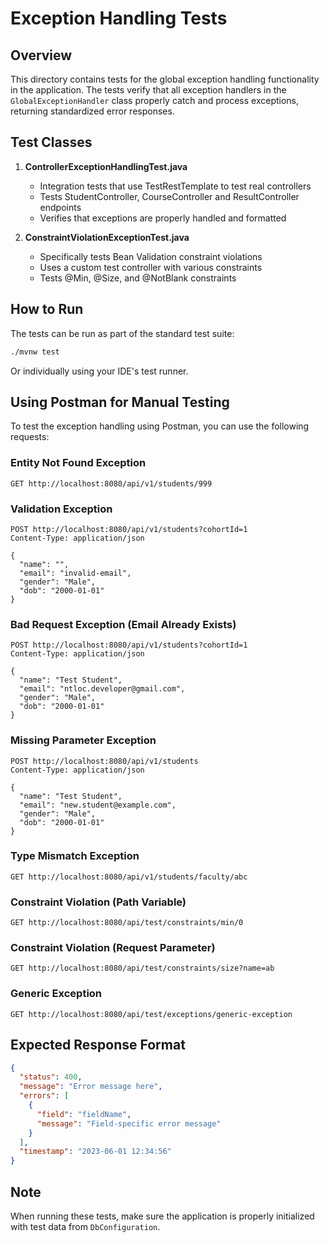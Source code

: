 # Exception Handling Tests

## Overview

This directory contains tests for the global exception handling functionality in the application. The tests verify that all exception handlers in the `GlobalExceptionHandler` class properly catch and process exceptions, returning standardized error responses.

## Test Classes

1. **ControllerExceptionHandlingTest.java**
   - Integration tests that use TestRestTemplate to test real controllers
   - Tests StudentController, CourseController and ResultController endpoints
   - Verifies that exceptions are properly handled and formatted

2. **ConstraintViolationExceptionTest.java**
   - Specifically tests Bean Validation constraint violations
   - Uses a custom test controller with various constraints
   - Tests @Min, @Size, and @NotBlank constraints

## How to Run

The tests can be run as part of the standard test suite:

```bash
./mvnw test
```

Or individually using your IDE's test runner.

## Using Postman for Manual Testing

To test the exception handling using Postman, you can use the following requests:

### Entity Not Found Exception
```
GET http://localhost:8080/api/v1/students/999
```

### Validation Exception
```
POST http://localhost:8080/api/v1/students?cohortId=1
Content-Type: application/json

{
  "name": "",
  "email": "invalid-email",
  "gender": "Male",
  "dob": "2000-01-01"
}
```

### Bad Request Exception (Email Already Exists)
```
POST http://localhost:8080/api/v1/students?cohortId=1
Content-Type: application/json

{
  "name": "Test Student",
  "email": "ntloc.developer@gmail.com",
  "gender": "Male",
  "dob": "2000-01-01"
}
```

### Missing Parameter Exception
```
POST http://localhost:8080/api/v1/students
Content-Type: application/json

{
  "name": "Test Student",
  "email": "new.student@example.com",
  "gender": "Male",
  "dob": "2000-01-01"
}
```

### Type Mismatch Exception
```
GET http://localhost:8080/api/v1/students/faculty/abc
```

### Constraint Violation (Path Variable)
```
GET http://localhost:8080/api/test/constraints/min/0
```

### Constraint Violation (Request Parameter)
```
GET http://localhost:8080/api/test/constraints/size?name=ab
```

### Generic Exception
```
GET http://localhost:8080/api/test/exceptions/generic-exception
```

## Expected Response Format

```json
{
  "status": 400,
  "message": "Error message here",
  "errors": [
    {
      "field": "fieldName",
      "message": "Field-specific error message"
    }
  ],
  "timestamp": "2023-06-01 12:34:56"
}
```

## Note

When running these tests, make sure the application is properly initialized with test data from `DbConfiguration`.
